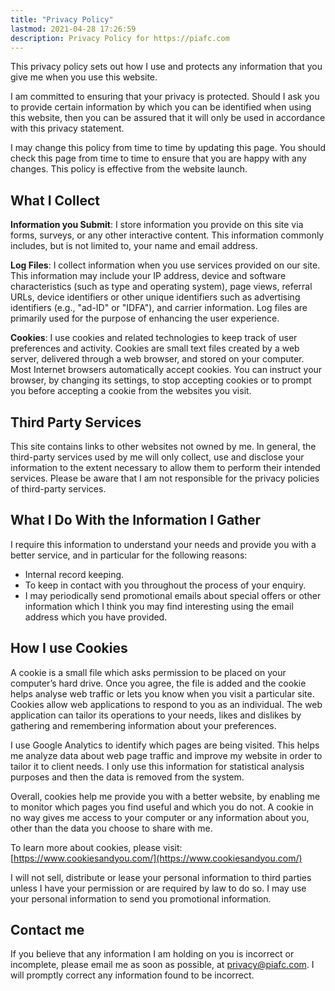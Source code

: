 ```yaml
---
title: "Privacy Policy"
lastmod: 2021-04-28 17:26:59
description: Privacy Policy for https://piafc.com
---
```


This privacy policy sets out how I use and protects any information that you give me when you use this website.

I am committed to ensuring that your privacy is protected. Should I ask you to provide certain information by which you can be identified when using this website, then you can be assured that it will only be used in accordance with this privacy statement.

I may change this policy from time to time by updating this page. You should check this page from time to time to ensure that you are happy with any changes. This policy is effective from the website launch.

## What I Collect
**Information you Submit**: I store information you provide on this site via forms, surveys, or any other interactive content. This information commonly includes, but is not limited to, your name and email address.

**Log Files**: I collect information when you use services provided on our site. This information may include your IP address, device and software characteristics (such as type and operating system), page views, referral URLs, device identifiers or other unique identifiers such as advertising identifiers (e.g., "ad-ID" or "IDFA"), and carrier information. Log files are primarily used for the purpose of enhancing the user experience.

**Cookies**: I use cookies and related technologies to keep track of user preferences and activity. Cookies are small text files created by a web server, delivered through a web browser, and stored on your computer. Most Internet browsers automatically accept cookies. You can instruct your browser, by changing its settings, to stop accepting cookies or to prompt you before accepting a cookie from the websites you visit.

## Third Party Services
This site contains links to other websites not owned by me. In general, the third-party services used by me will only collect, use and disclose your information to the extent necessary to allow them to perform their intended services. Please be aware that I am not responsible for the privacy policies of third-party services.

## What I Do With the Information I Gather
I require this information to understand your needs and provide you with a better service, and in particular for the following reasons:
- Internal record keeping.
- To keep in contact with you throughout the process of your enquiry.
- I may periodically send promotional emails about special offers or other information which I think you may find interesting using the email address which you have provided.

## How I use Cookies
A cookie is a small file which asks permission to be placed on your computer’s hard drive. Once you agree, the file is added and the cookie helps analyse web traffic or lets you know when you visit a particular site. Cookies allow web applications to respond to you as an individual. The web application can tailor its operations to your needs, likes and dislikes by gathering and remembering information about your preferences.

I use Google Analytics to identify which pages are being visited. This helps me analyze data about web page traffic and improve my website in order to tailor it to client needs. I only use this information for statistical analysis purposes and then the data is removed from the system.

Overall, cookies help me provide you with a better website, by enabling me to monitor which pages you find useful and which you do not. A cookie in no way gives me access to your computer or any information about you, other than the data you choose to share with me.

To learn more about cookies, please visit: [https://www.cookiesandyou.com/](https://www.cookiesandyou.com/)

I will not sell, distribute or lease your personal information to third parties unless I have your permission or are required by law to do so. I may use your personal information to send you promotional information.

## Contact me
If you believe that any information I am holding on you is incorrect or incomplete, please email me as soon as possible, at [privacy@piafc.com](mailto:privacy@piafc.com). I will promptly correct any information found to be incorrect.